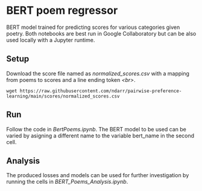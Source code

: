 # BERT poem regressor
BERT model trained for predicting scores for various categories given poetry. Both notebooks are best run in Google Collaboratory but can be also used locally with a Jupyter runtime.


## Setup
Download the score file named as *normalized_scores.csv* with a mapping from poems to scores and a line ending token *\<br>*.
```shell
wget https://raw.githubusercontent.com/ndarr/pairwise-preference-learning/main/scores/normalized_scores.csv
```

## Run
Follow the code in *BertPoems.ipynb*. The BERT model to be used can be varied by asigning a different name to the variable bert_name in the second cell.

## Analysis
The produced losses and models can be used for further investigation by running the cells in *BERT_Poems_Analysis.ipynb*.
